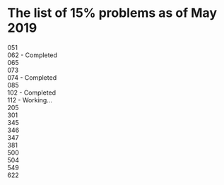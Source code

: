# The list of 15% problems as of May 2019
051  
062 - Completed  
065  
073  
074 - Completed  
085  
102 - Completed  
112 - Working...  
205  
301  
345  
346  
347  
381  
500  
504  
549  
622  
